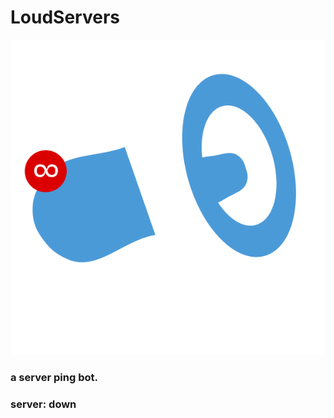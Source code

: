 # LoudServers
![logo](https://github.com/webbrowser11/LoudServers/blob/main/favicon.png)
### a server ping bot.
### server: down
